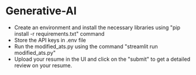 # Generative-AI
- Create an environment and install the necessary libraries using "pip install -r requirements.txt" command
- Store the API keys in .env file
- Run the modified_ats.py using the command "streamlit run modified_ats.py"
- Upload your resume in the UI and click on the "submit" to get a detailed review on your resume.
